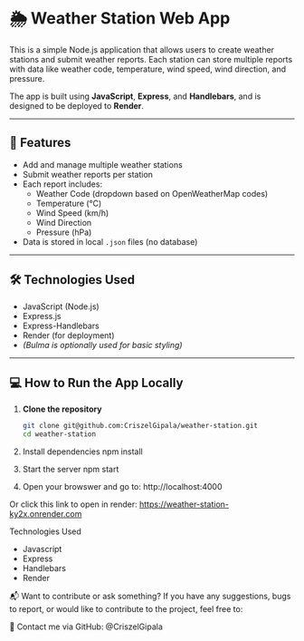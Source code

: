 # 🌦️ Weather Station Web App

This is a simple Node.js application that allows users to create weather stations and submit weather reports. Each station can store multiple reports with data like weather code, temperature, wind speed, wind direction, and pressure.

The app is built using **JavaScript**, **Express**, and **Handlebars**, and is designed to be deployed to **Render**.


---

## 🚀 Features

- Add and manage multiple weather stations
- Submit weather reports per station
- Each report includes:
  - Weather Code (dropdown based on OpenWeatherMap codes)
  - Temperature (°C)
  - Wind Speed (km/h)
  - Wind Direction
  - Pressure (hPa)
- Data is stored in local `.json` files (no database)

---

## 🛠️ Technologies Used

- JavaScript (Node.js)
- Express.js
- Express-Handlebars
- Render (for deployment)
- *(Bulma is optionally used for basic styling)*

---

## 💻 How to Run the App Locally

1. **Clone the repository**
   ```bash
   git clone git@github.com:CriszelGipala/weather-station.git
   cd weather-station

2. Install dependencies
    npm install

3. Start the server
    npm start

4. Open your browswer and go to:
    http://localhost:4000

Or click this link to open in render: https://weather-station-ky2x.onrender.com


Technologies Used
- Javascript
- Express
- Handlebars
- Render

📬 Want to contribute or ask something?
If you have any suggestions, bugs to report, or would like to contribute to the project, feel free to:

📧 Contact me via GitHub: @CriszelGipala

